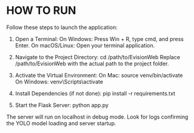 # HOW TO RUN
Follow these steps to launch the application:

1. Open a Terminal:
On Windows: Press Win + R, type cmd, and press Enter.
On macOS/Linux: Open your terminal application.


2. Navigate to the Project Directory:
cd /path/to/EvisionWeb
Replace /path/to/EvisionWeb with the actual path to the project folder.


3. Activate the Virtual Environment:
 On Mac: source venv/bin/activate  
 On Windows: venv\Scripts\activate


4. Install Dependencies (if not done):
pip install -r requirements.txt


5. Start the Flask Server:
python app.py


The server will run on localhost in debug mode.
Look for logs confirming the YOLO model loading and server startup.

